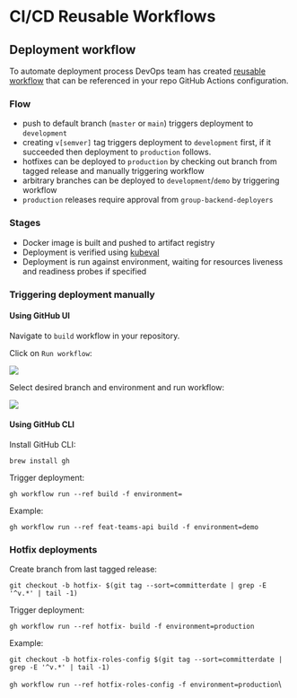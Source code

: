 # CI/CD Reusable Workflows

## Deployment workflow

To automate deployment process DevOps team has created [reusable workflow](https://github.com/goes-funky/workflows/blob/master/.github/workflows/deploy.yaml) that can be referenced in your repo GitHub Actions configuration.

### Flow

- push to default branch (`master` or `main`) triggers deployment to `development`
- creating `v[semver]` tag triggers deployment to `development` first, if it succeeded then deployment to `production` follows.
- hotfixes can be deployed to `production` by checking out branch from tagged release and manually triggering workflow
- arbitrary branches can be deployed to `development`/`demo` by triggering workflow
- `production` releases require approval from `group-backend-deployers`

### Stages

- Docker image is built and pushed to artifact registry
- Deployment is verified using [kubeval](https://github.com/instrumenta/kubeval)
- Deployment is run against environment, waiting for resources liveness and readiness probes if specified

### Triggering deployment manually

#### Using GitHub UI

Navigate to `build` workflow in your repository.

Click on `Run workflow`:

![](https://static.slab.com/prod/uploads/m2v4jwak/posts/images/-onVtjGRv2xb7EOXwXsCSRH9.png)

Select desired branch and environment and run workflow:

![](https://static.slab.com/prod/uploads/m2v4jwak/posts/images/utNxpHCSBNZ04nrTn6njFdg4.png)

#### Using GitHub CLI

Install GitHub CLI:

`brew install gh`

Trigger deployment:

`gh workflow run --ref build -f environment=`

Example:

`gh workflow run --ref feat-teams-api build -f environment=demo`

### Hotfix deployments

Create branch from last tagged release:

`git checkout -b hotfix- $(git tag --sort=committerdate | grep -E '^v.*' | tail -1)`

Trigger deployment:

`gh workflow run --ref hotfix- build -f environment=production`

Example:

`git checkout -b hotfix-roles-config $(git tag --sort=committerdate | grep -E '^v.*' | tail -1)`

`gh workflow run --ref hotfix-roles-config -f environment=production`\
